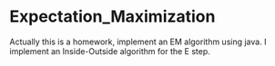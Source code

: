 # Expectation_Maximization
Actually this is a homework, implement an EM algorithm using java. I implement an Inside-Outside algorithm for the E step.
